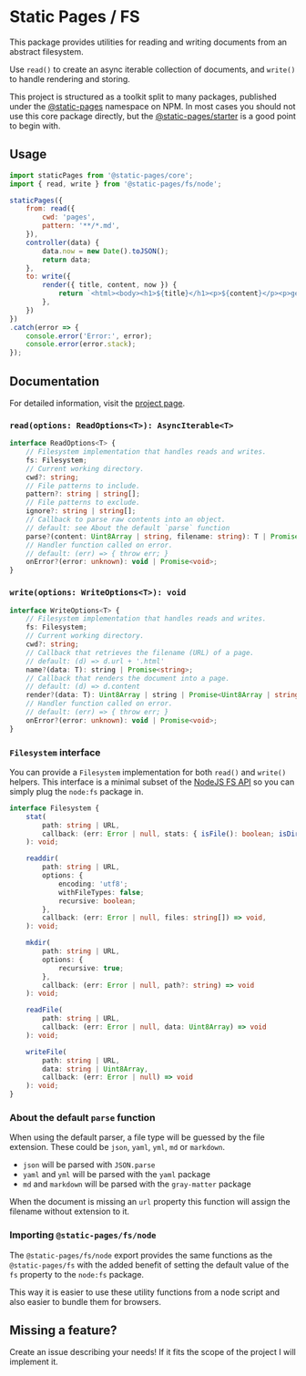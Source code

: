 # Static Pages / FS

This package provides utilities for reading and writing documents from an abstract filesystem.

Use `read()` to create an async iterable collection of documents, and `write()` to handle rendering and storing.

This project is structured as a toolkit split to many packages, published under the [@static-pages](https://www.npmjs.com/org/static-pages) namespace on NPM.
In most cases you should not use this core package directly, but the [@static-pages/starter](https://www.npmjs.com/package/@static-pages/starter) is a good point to begin with.

## Usage

```js
import staticPages from '@static-pages/core';
import { read, write } from '@static-pages/fs/node';

staticPages({
    from: read({
        cwd: 'pages',
        pattern: '**/*.md',
    }),
    controller(data) {
        data.now = new Date().toJSON();
        return data;
    },
    to: write({
        render({ title, content, now }) {
            return `<html><body><h1>${title}</h1><p>${content}</p><p>generated: ${now}</p></body></html>`;
        },
    })
})
.catch(error => {
    console.error('Error:', error);
    console.error(error.stack);
});
```

## Documentation

For detailed information, visit the [project page](https://staticpagesjs.github.io/).

### `read(options: ReadOptions<T>): AsyncIterable<T>`

```ts
interface ReadOptions<T> {
    // Filesystem implementation that handles reads and writes.
    fs: Filesystem;
    // Current working directory.
    cwd?: string;
    // File patterns to include.
    pattern?: string | string[];
    // File patterns to exclude.
    ignore?: string | string[];
    // Callback to parse raw contents into an object.
    // default: see About the default `parse` function
    parse?(content: Uint8Array | string, filename: string): T | Promise<T>;
    // Handler function called on error.
    // default: (err) => { throw err; }
    onError?(error: unknown): void | Promise<void>;
}
```

### `write(options: WriteOptions<T>): void`

```ts
interface WriteOptions<T> {
    // Filesystem implementation that handles reads and writes.
    fs: Filesystem;
    // Current working directory.
    cwd?: string;
    // Callback that retrieves the filename (URL) of a page.
    // default: (d) => d.url + '.html'
    name?(data: T): string | Promise<string>;
    // Callback that renders the document into a page.
    // default: (d) => d.content
    render?(data: T): Uint8Array | string | Promise<Uint8Array | string>;
    // Handler function called on error.
    // default: (err) => { throw err; }
    onError?(error: unknown): void | Promise<void>;
}
```

### `Filesystem` interface

You can provide a `Filesystem` implementation for both `read()` and `write()`
helpers. This interface is a minimal subset of the [NodeJS FS API](https://nodejs.org/api/fs.html)
so you can simply plug the `node:fs` package in.

```ts
interface Filesystem {
	stat(
		path: string | URL,
		callback: (err: Error | null, stats: { isFile(): boolean; isDirectory(): boolean; }) => void
	): void;

	readdir(
		path: string | URL,
		options: {
			encoding: 'utf8';
			withFileTypes: false;
			recursive: boolean;
		},
		callback: (err: Error | null, files: string[]) => void,
	): void;

	mkdir(
		path: string | URL,
		options: {
			recursive: true;
		},
		callback: (err: Error | null, path?: string) => void
	): void;

	readFile(
		path: string | URL,
		callback: (err: Error | null, data: Uint8Array) => void
	): void;

	writeFile(
		path: string | URL,
		data: string | Uint8Array,
		callback: (err: Error | null) => void
	): void;
}
```

### About the default `parse` function

When using the default parser, a file type will be guessed by the file extension.
These could be `json`, `yaml`, `yml`, `md` or `markdown`.
- `json` will be parsed with `JSON.parse`
- `yaml` and `yml` will be parsed with the `yaml` package
- `md` and `markdown` will be parsed with the `gray-matter` package

When the document is missing an `url` property this function will assign the
filename without extension to it.

### Importing `@static-pages/fs/node`

The `@static-pages/fs/node` export provides the same functions as the
`@static-pages/fs` with the added benefit of setting the default value of the
`fs` property to the `node:fs` package.

This way it is easier to use these utility functions from a node script and also
easier to bundle them for browsers.

## Missing a feature?
Create an issue describing your needs!
If it fits the scope of the project I will implement it.
